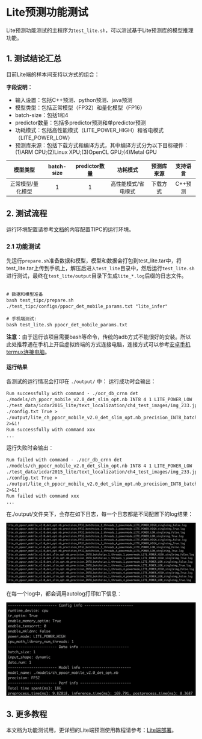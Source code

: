 # Lite预测功能测试

Lite预测功能测试的主程序为`test_lite.sh`，可以测试基于Lite预测库的模型推理功能。

## 1. 测试结论汇总

目前Lite端的样本间支持以方式的组合：

**字段说明：**
- 输入设置：包括C++预测、python预测、java预测
- 模型类型：包括正常模型（FP32）和量化模型（FP16）
- batch-size：包括1和4
- predictor数量：包括多predictor预测和单predictor预测
- 功耗模式：包括高性能模式（LITE_POWER_HIGH）和省电模式（LITE_POWER_LOW）
- 预测库来源：包括下载方式和编译方式，其中编译方式分为以下目标硬件：(1)ARM CPU;(2)Linux XPU;(3)OpenCL GPU;(4)Metal GPU

| 模型类型 | batch-size | predictor数量 | 功耗模式 | 预测库来源 | 支持语言 |
|  :----:   |  :----:   |  :----:  |  :----:  |  :----:  |  :----:  |
| 正常模型/量化模型 | 1 | 1 | 高性能模式/省电模式 | 下载方式 | C++预测 |


## 2. 测试流程
运行环境配置请参考[文档](./install.md)的内容配置TIPC的运行环境。

### 2.1 功能测试

先运行`prepare.sh`准备数据和模型，模型和数据会打包到test_lite.tar中，将test_lite.tar上传到手机上，解压后进`入test_lite`目录中，然后运行`test_lite.sh`进行测试，最终在`test_lite/output`目录下生成`lite_*.log`后缀的日志文件。

```shell

# 数据和模型准备
bash test_tipc/prepare.sh ./test_tipc/configs/ppocr_det_mobile_params.txt "lite_infer"

# 手机端测试:
bash test_lite.sh ppocr_det_mobile_params.txt

```  

**注意**：由于运行该项目需要bash等命令，传统的adb方式不能很好的安装。所以此处推荐通在手机上开启虚拟终端的方式连接电脑，连接方式可以参考[安卓手机termux连接电脑](./termux_for_android.md)。

#### 运行结果

各测试的运行情况会打印在 `./output/` 中：
运行成功时会输出：

```
Run successfully with command - ./ocr_db_crnn det ./models/ch_ppocr_mobile_v2.0_det_slim_opt.nb INT8 4 1 LITE_POWER_LOW ./test_data/icdar2015_lite/text_localization/ch4_test_images/img_233.jpg ./config.txt True > ./output/lite_ch_ppocr_mobile_v2.0_det_slim_opt.nb_precision_INT8_batchsize_1_threads_4_powermode_LITE_POWER_LOW_singleimg_True.log 2>&1!
Run successfully with command xxx
...
```

运行失败时会输出：

```
Run failed with command - ./ocr_db_crnn det ./models/ch_ppocr_mobile_v2.0_det_slim_opt.nb INT8 4 1 LITE_POWER_LOW ./test_data/icdar2015_lite/text_localization/ch4_test_images/img_233.jpg ./config.txt True > ./output/lite_ch_ppocr_mobile_v2.0_det_slim_opt.nb_precision_INT8_batchsize_1_threads_4_powermode_LITE_POWER_LOW_singleimg_True.log 2>&1!
Run failed with command xxx
...
```

在./output/文件夹下，会存在如下日志，每一个日志都是不同配置下的log结果：

<img src="lite_log.png" width="1000">

在每一个log中，都会调用autolog打印如下信息：

<img src="lite_auto_log.png" width="1000">



## 3. 更多教程

本文档为功能测试用，更详细的Lite端预测使用教程请参考：[Lite端部署](https://github.com/PaddlePaddle/PaddleOCR/blob/develop/deploy/lite/readme.md)。
